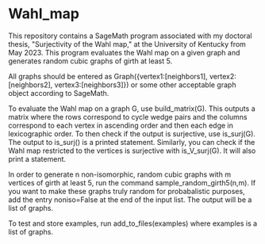 # Wahl_map
This repository contains a SageMath program associated with my doctoral thesis, "Surjectivity of the Wahl map," at the University of Kentucky from May 2023. This program evaluates the Wahl map on a given graph and generates random cubic graphs of girth at least 5. 

All graphs should be entered as Graph({vertex1:[neighbors1], vertex2:[neighbors2], vertex3:[neighbors3]}) or some other acceptable graph object according to SageMath.

To evaluate the Wahl map on a graph G, use build_matrix(G). This outputs a matrix where the rows correspond to cycle wedge pairs and the columns correspond to each vertex in ascending order and then each edge in lexicographic order. To then check if the output is surjective, use is_surj(G). The output to is_surj() is a printed statement. Similarly, you can check if the Wahl map restricted to the vertices is surjective with is_V_surj(G). It will also print a statement.

In order to generate n non-isomorphic, random cubic graphs with m vertices of girth at least 5, run the command sample_random_girth5(n,m). If you want to make these graphs truly random for probabalistic purposes, add the entry noniso=False at the end of the input list. The output will be a list of graphs.

To test and store examples, run add_to_files(examples) where examples is a list of graphs.

